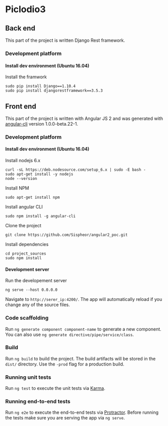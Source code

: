 # Piclodio3

## Back end
This part of the project is written Django Rest framework.

### Development platform

#### Install dev environment (Ubuntu 16.04)
Install the framwork
```
sudo pip install Django==1.10.4
sudo pip install djangorestframework==3.5.3
```



## Front end

This part of the project is written with Angular JS 2 and  was generated with [angular-cli](https://github.com/angular/angular-cli) version 1.0.0-beta.22-1.

### Development platform

#### Install dev environment (Ubuntu 16.04)

Install nodejs 6.x
```
curl -sL https://deb.nodesource.com/setup_6.x | sudo -E bash -
sudo apt-get install -y nodejs
node --version
```

Install NPM
```
sudo apt-get install npm
```

Install angular CLI
```
sudo npm install -g angular-cli
```

Clone the project
```
git clone https://github.com/Sispheor/angular2_poc.git
```

Install dependencies
```
cd project_sources
sudo npm install
```

#### Development server

Run the developement server
```
ng serve --host 0.0.0.0
```
Navigate to `http://serer_ip:4200/`. The app will automatically reload if you change any of the source files.

### Code scaffolding

Run `ng generate component component-name` to generate a new component. You can also use `ng generate directive/pipe/service/class`.

### Build

Run `ng build` to build the project. The build artifacts will be stored in the `dist/` directory. Use the `-prod` flag for a production build.

### Running unit tests

Run `ng test` to execute the unit tests via [Karma](https://karma-runner.github.io).

### Running end-to-end tests

Run `ng e2e` to execute the end-to-end tests via [Protractor](http://www.protractortest.org/).
Before running the tests make sure you are serving the app via `ng serve`.

